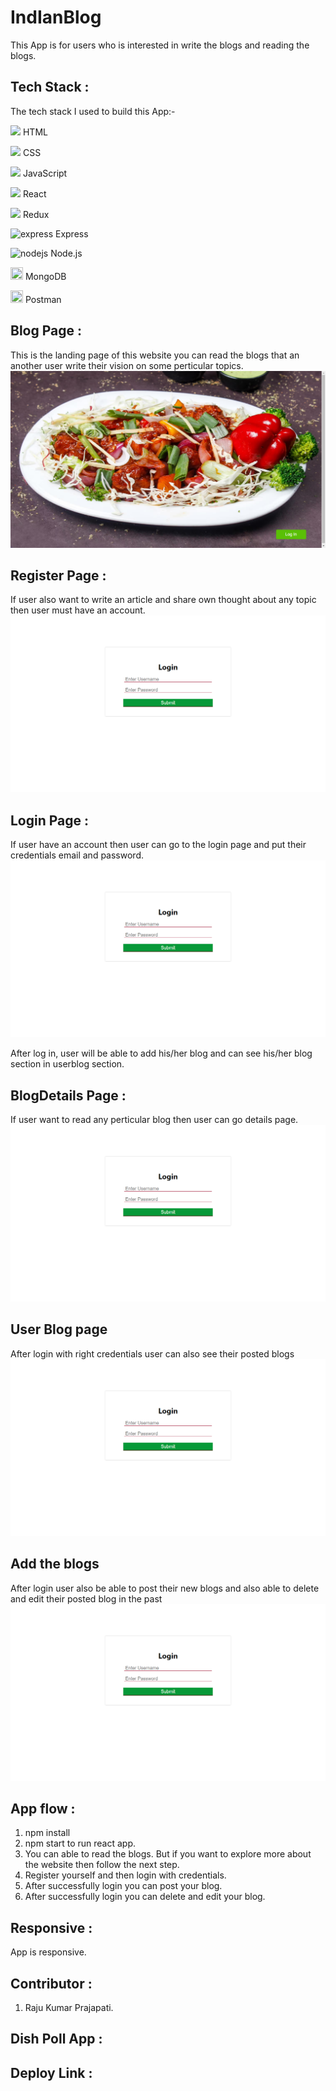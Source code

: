 # IndIanBlog

This App is for users who is interested in write the blogs and reading the blogs.


## Tech Stack :

The tech stack I used to build this App:-

<img src="https://cdn-icons-png.flaticon.com/512/226/226269.png" width=25/> <span>HTML</span>

<img src="https://cdn-icons-png.flaticon.com/512/732/732190.png" width=25 /> <span>CSS</span>

<img src="https://cdn-icons-png.flaticon.com/512/1199/1199124.png" width=25/> <span>JavaScript</span>

<img src="https://www.vectorlogo.zone/logos/reactjs/reactjs-icon.svg" width=25 /> <span>React</span>

<img src="https://uxwing.com/wp-content/themes/uxwing/download/brands-and-social-media/redux-icon.png" width=25 /> <span>Redux</span>

<img src="https://www.vectorlogo.zone/logos/expressjs/expressjs-icon.svg" alt="express" width="30" height="30"/>  <span>Express</span>

<img src="https://www.vectorlogo.zone/logos/nodejs/nodejs-icon.svg" alt="nodejs" width="20" height="20"/> <span>Node.js</span>

<img src="https://www.vectorlogo.zone/logos/mongodb/mongodb-icon.svg" width="20" height="20"/>  <span>MongoDB</span>

<img src="https://www.vectorlogo.zone/logos/getpostman/getpostman-icon.svg" width="20" height="20"/>  <span>Postman</span>


## Blog Page :
This is the landing page of this website you can read the blogs that an another user write their vision on some perticular topics.
![Blog_Page](https://github.com/Raju-16/react-dishpoll/blob/main/dishpoll/src/Image/Home.png?raw=true)


## Register Page :
If user also want to write an article and share own thought about any topic then user must have an account.
![Sign_page](https://github.com/Raju-16/react-dishpoll/blob/main/dishpoll/src/Image/Login.png?raw=true)


## Login Page :
If user have an account then user can go to the login page and put their credentials email and password.
![Login_Page](https://github.com/Raju-16/react-dishpoll/blob/main/dishpoll/src/Image/Login.png?raw=true)

After log in, user will be able to add his/her blog and can see his/her blog section in userblog section.

## BlogDetails Page :
If user want to read any perticular blog then user can go details page.
![BlogDetail_Page](https://github.com/Raju-16/react-dishpoll/blob/main/dishpoll/src/Image/Login.png?raw=true)

## User Blog page
After login with right credentials user can also see their posted blogs
![UserBlog_Page](https://github.com/Raju-16/react-dishpoll/blob/main/dishpoll/src/Image/Login.png?raw=true)

## Add the blogs
After login user also be able to post their new blogs and also able to delete and edit their posted blog in the past
![PostBlog_Page](https://github.com/Raju-16/react-dishpoll/blob/main/dishpoll/src/Image/Login.png?raw=true)

## App flow :
1. npm install
2. npm start to run react app.
3. You can able to read the blogs. But if you want to explore more about the website then follow the next step.
4. Register yourself and then login with  credentials.
5. After successfully login you can post your blog.
6. After successfully login you can delete and edit your blog.


## Responsive :
App is responsive.


## Contributor :
1. Raju Kumar Prajapati.


## Dish Poll App :



## Deploy Link :

